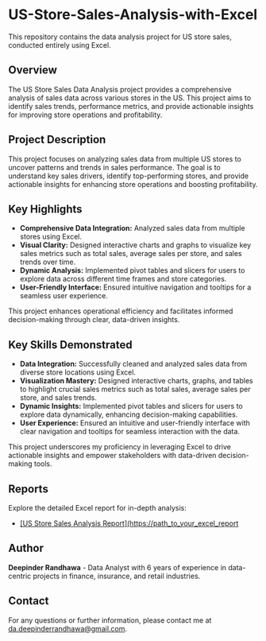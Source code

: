 # US-Store-Sales-Analysis-with-Excel

This repository contains the data analysis project for US store sales, conducted entirely using Excel.

## Overview

The US Store Sales Data Analysis project provides a comprehensive analysis of sales data across various stores in the US. This project aims to identify sales trends, performance metrics, and provide actionable insights for improving store operations and profitability.

## Project Description

This project focuses on analyzing sales data from multiple US stores to uncover patterns and trends in sales performance. The goal is to understand key sales drivers, identify top-performing stores, and provide actionable insights for enhancing store operations and boosting profitability.

## Key Highlights

- **Comprehensive Data Integration:** Analyzed sales data from multiple stores using Excel.
- **Visual Clarity:** Designed interactive charts and graphs to visualize key sales metrics such as total sales, average sales per store, and sales trends over time.
- **Dynamic Analysis:** Implemented pivot tables and slicers for users to explore data across different time frames and store categories.
- **User-Friendly Interface:** Ensured intuitive navigation and tooltips for a seamless user experience.

This project enhances operational efficiency and facilitates informed decision-making through clear, data-driven insights.

## Key Skills Demonstrated

- **Data Integration:** Successfully cleaned and analyzed sales data from diverse store locations using Excel.
- **Visualization Mastery:** Designed interactive charts, graphs, and tables to highlight crucial sales metrics such as total sales, average sales per store, and sales trends.
- **Dynamic Insights:** Implemented pivot tables and slicers for users to explore data dynamically, enhancing decision-making capabilities.
- **User Experience:** Ensured an intuitive and user-friendly interface with clear navigation and tooltips for seamless interaction with the data.

This project underscores my proficiency in leveraging Excel to drive actionable insights and empower stakeholders with data-driven decision-making tools.

## Reports

Explore the detailed Excel report for in-depth analysis:
- [[US Store Sales Analysis Report](https://path_to_your_excel_report](https://github.com/da-deepinder-randhawa/US-Store-Sales-Analysis-with-Excel/blob/main/US%20SUPERSTORE%20SALES%20ANALYSIS.xlsx)

## Author

**Deepinder Randhawa** - Data Analyst with 6 years of experience in data-centric projects in finance, insurance, and retail industries.

## Contact

For any questions or further information, please contact me at da.deepinderrandhawa@gmail.com.
